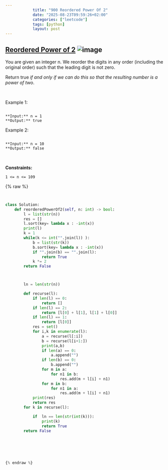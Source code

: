 ```yaml
---
            title: "900 Reordered Power Of 2"
            date: "2025-08-23T09:59:26+02:00"
            categories: ["leetcode"]
            tags: [python]
            layout: post
---
```

            
## [Reordered Power of 2](https://leetcode.com/problems/reordered-power-of-2) ![image](https://img.shields.io/badge/Difficulty-Medium-orange)

You are given an integer n. We reorder the digits in any order (including the original order) such that the leading digit is not zero.

Return true *if and only if we can do this so that the resulting number is a power of two*.

 

Example 1:

```

**Input:** n = 1
**Output:** true

```

Example 2:

```

**Input:** n = 10
**Output:** false

```

 

**Constraints:**

	1 <= n <= 109

{% raw %}


```python


class Solution:
    def reorderedPowerOf2(self, n: int) -> bool:
        l = list(str(n))
        res = []
        l.sort(key= lambda x : -int(x))
        print(l)
        k = 1
        while(k <= int("".join(l)) ):
            b = list(str(k))
            b.sort(key= lambda x : -int(x))
            if "".join(b) == "".join(l):
                return True
            k *= 2
        return False



        ln = len(str(n))

        def recurse(l):
            if len(l) == 0:
                return []
            if len(l) == 2:
                return [l[0] + l[1], l[1] + l[0]]
            if len(l) == 1:
                return [l[0]]
            res = set()
            for i,k in enumerate(l):
                a = recurse(l[:i])
                b = recurse(l[i+1:])
                print(a,b)
                if len(a) == 0:
                    a.append("")
                if len(b) == 0:
                    b.append("")
                for m in a:
                    for n1 in b:
                        res.add(m + l[i] + n1)
                for m in b:
                    for n1 in a:
                        res.add(m + l[i] + n1)
            print(res)
            return res
        for k in recurse(l):

            if  ln == len(str(int(k))):
                print(k)
                return True
        return False
        


        


{% endraw %}
```
